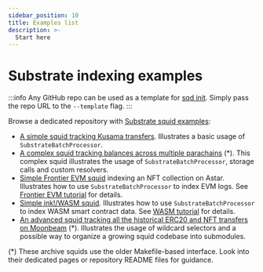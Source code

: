 ```yaml
---
sidebar_position: 10
title: Examples list
description: >-
  Start here
---
```


# Substrate indexing examples

:::info
Any GitHub repo can be used as a template for [sqd init](/firesquid/squid-cli/init). Simply pass the repo URL to the `--template` flag.
:::

Browse a dedicated repository with [Substrate squid examples](https://github.com/subsquid-labs/squid-substrate-examples):

- [A simple squid tracking Kusama transfers](https://github.com/subsquid-labs/squid-substrate-template). Illustrates a basic usage of `SubstrateBatchProcessor`.
- [A complex squid tracking balances across multiple parachains](/firesquid/examples/substrate/balances-squid) (*). This complex squid illustrates the usage of `SubstrateBatchProcessor`, storage calls and custom resolvers.
- [Simple Frontier EVM squid](https://github.com/subsquid-labs/squid-frontier-evm-template) indexing an NFT collection on Astar. Illustrates how to use `SubstrateBatchProcessor` to index EVM logs. See [Frontier EVM tutorial](/firesquid/tutorials/create-an-evm-processing-squid) for details.
- [Simple ink!/WASM squid](https://github.com/subsquid-labs/squid-wasm-template). Illustrates how to use `SubstrateBatchProcessor` to index WASM smart contract data. See [WASM tutorial](/firesquid/tutorials/create-a-wasm-processing-squid) for details.
- [An advanced squid tracking all the historical ERC20 and NFT transfers on Moonbeam](https://github.com/subsquid/moonbeam-erc-tokens) (*). Illustrates the usage of wildcard selectors and a possible way to organize a growing squid codebase into submodules.

(*) These archive squids use the older Makefile-based interface. Look into their dedicated pages or repository README files for guidance.
